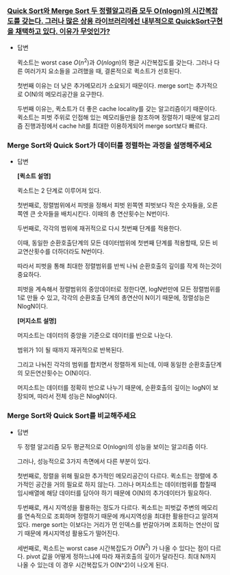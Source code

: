### [Quick Sort와 Merge Sort 두 정렬알고리즘 모두 O(nlogn)의 시간복잡도를 갖는다. 그러나 많은 상용 라이브러리에선 내부적으로 QuickSort구현을 채택하고 있다. 이유가 무엇인가?](https://www.notion.so/Heap-Sort-Hash-Table-333efb4921544a73a27efcdb2a7788d3)

- 답변

    퀵소트는 worst case $O(n^2)$과 $O(nlogn)$의 평균 시간복잡도를 갖는다. 그러나 다른 여러가지 요소들을 고려했을 때, 결론적으로 퀵소트가 선호된다.

    첫번째 이유는 더 낮은 추가메모리가 소요되기 때문이다. merge sort는 추가적으로 O(N)의 메모리공간을 요구한다. 

    두번째 이유는, 퀵소트가 더 좋은 cache locality를 갖는 알고리즘이기 때문이다. 퀵소트는 피벗 주위로 인접해 있는 메모리들만을 참조하며 정렬하기 때문에 알고리즘 진행과정에서 cache hit를 최대한 이용하게되어 merge sort보다 빠르다. 

### Merge Sort와 Quick Sort가 데이터를 정렬하는 과정을 설명해주세요

- 답변

    **[퀵소트 설명]**

    퀵소트는 2 단계로 이루어져 있다.

    첫번째로, 정렬범위에서 피벗을 정해서 피벗 왼쪽엔 피벗보다 작은 숫자들을, 오른쪽엔 큰 숫자들을 배치시킨다. 이때의 총 연산횟수는 N번이다.

    두번째로, 각각의 범위에 재귀적으로 다시 첫번째 단계를 적용한다.

    이때, 동일한 순환호출단계의 모든 데이터범위에 첫번째 단계를 적용할때, 모든 비교연산횟수를 더하더라도 N번이다.

    따라서 피벗을 통해 최대한 정렬범위를 반씩 나눠 순환호출의 깊이를 작게 하는것이 중요하다.

    피벗을 계속해서 정렬범위의 중앙데이터로 정한다면, logN번만에 모든 정렬범위를 1로 만들 수 있고, 각각의 순환호출 단계의 총연산이 N이기 때문에, 정렬성능은 NlogN이다.

    **[머지소트 설명]**

    머지소트는 데이터의 중앙을 기준으로 데이터를 반으로 나눈다.

    범위가 1이 될 때까지 재귀적으로 반복된다.

    그리고 나눠진 각각의 범위를 합치면서 정렬하게 되는데, 이때 동일한 순환호출단계의 모든연산횟수는 O(N)이다.

    머지소트는 데이터를 정확히 반으로 나누기 때문에, 순환호출의 깊이는 logN이 보장되며, 따라서 전체 성능은 NlogN이다.

### Merge Sort와 Quick Sort를 비교해주세요

- 답변

    두 정렬 알고리즘 모두 평균적으로 O(nlogn)의 성능을 보이는 알고리즘 이다.

    그러나, 성능적으로 3가지 측면에서 다른 부분이 있다.

    첫번째로, 정렬을 위해 필요한 추가적인 메모리공간이 다르다. 퀵소트는 정렬에 추가적인 공간을 거의 필요로 하지 않는다. 그러나 머지소트는 데이터범위를 합칠때 임시배열에 해당 데이터를 담아야 하기 때문에 O(N)의 추가데이터가 필요하다.

    두번째로, 캐시 지역성을 활용하는 정도가 다르다. 퀵소트는 피벗값 주변의 메모리를 연속적으로 조회하며 정렬하기 때문에 캐시지역성을 최대한 활용한다고 알려져 있다. merge sort는 이보다는 거리가 먼 인덱스를 번갈아가며 조회하는 연산이 많기 때문에 캐시지역성 활용도가 떨어진다.

    세번째로, 퀵소트는 worst case 시간복잡도가 $O(N^2)$ 가 나올 수 있다는 점이 다르다. pivot 값을 어떻게 정하느냐에 따라 재귀호출의 깊이가 달라진다. 최대 N까지 나올 수 있는데 이 경우 시간복잡도가 O(N^2)이 나오게 된다.
